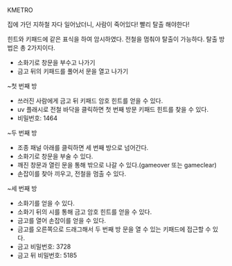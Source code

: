 KMETRO

집에 가던 지하철 자다 일어났더니, 사람이 죽어있다!
빨리 탈출 해야한다!

힌트와 키패드에 같은 표식을 하여 암시하였다.
전철을 멈춰야 탈출이 가능하다.
탈출 방법은 총 2가지이다.
  - 소화기로 창문을 부수고 나가기
  - 금고 뒤의 키패드를 풀어서 문을 열고 나가기
  
~첫 번째 방
  - 쓰러진 사람에게 금고 뒤 키패드 암호 힌트를 얻을 수 있다.
  - uv 플래시로 전철 바닥을 클릭하면 첫 번째 방문 키패드 힌트를 찾을 수 있다.
  - 비밀번호: 1464

~두 번째 방
  - 조종 패널 아래를 클릭하면 세 번째 방으로 넘어간다.
  - 소화기로 창문을 부술 수 있다.
  - 깨진 창문과 열린 문을 통해 밖으로 나갈 수 있다.(gameover 또는 gameclear)
  - 손잡이를 찾아 끼우고, 전철을 멈출 수 있다.
  
~세 번째 방
  - 소화기를 얻을 수 있다.
  - 소화기 뒤의 시를 통해 금고 암호 힌트를 얻을 수 있다.
  - 금고를 열어 손잡이를 얻을 수 있다.
  - 금고를 오른쪽으로 드래그해서 두 번째 방 문을 열 수 있는 키패드에 접근할 수 있다.
  - 금고 비밀번호: 3728
  - 금고 뒤 비밀번호: 5185

